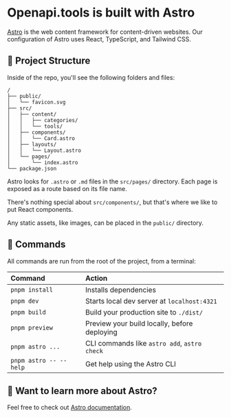 # Openapi.tools is built with Astro

[Astro](https://astro.build/) is the web content framework for content-driven websites. Our configuration of Astro uses React, TypeScript, and Tailwind CSS.

## 🚀 Project Structure

Inside of the repo, you'll see the following folders and files:

```text
/
├── public/
│   └── favicon.svg
├── src/
│   ├── content/
│   │   ├── categories/
│   │   └── tools/
│   ├── components/
│   │   └── Card.astro
│   ├── layouts/
│   │   └── Layout.astro
│   └── pages/
│       └── index.astro
└── package.json
```

Astro looks for `.astro` or `.md` files in the `src/pages/` directory. Each page is exposed as a route based on its file name.

There's nothing special about `src/components/`, but that's where we like to put React components.

Any static assets, like images, can be placed in the `public/` directory.

## 🧞 Commands

All commands are run from the root of the project, from a terminal:

| Command                | Action                                       |
| :--------------------- | :------------------------------------------- |
| `pnpm install`         | Installs dependencies                        |
| `pnpm dev`             | Starts local dev server at `localhost:4321`  |
| `pnpm build`           | Build your production site to `./dist/`      |
| `pnpm preview`         | Preview your build locally, before deploying |
| `pnpm astro ...`       | CLI commands like `astro add`, `astro check` |
| `pnpm astro -- --help` | Get help using the Astro CLI                 |

## 👀 Want to learn more about Astro?

Feel free to check out [Astro documentation](https://docs.astro.build).
